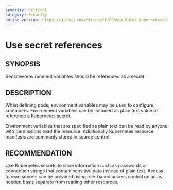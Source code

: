 ```yaml
---
severity: Critical
category: Security
online version: https://github.com/Microsoft/PSRule.Rules.Kubernetes/blob/master/docs/rules/en/Kubernetes.Pod.Secrets.md
---
```


# Use secret references

## SYNOPSIS

Sensitive environment variables should be referenced as a secret.

## DESCRIPTION

When defining pods, environment variables may be used to configure containers.
Environment variables can be included as plain text value or reference a Kubernetes secret.

Environment variables that are specified as plain text can be read by anyone with permissions read the resource.
Additionally Kubernetes resource manifests are commonly stored in source control.

## RECOMMENDATION

Use Kubernetes secrets to store information such as passwords or connection strings that contain sensitive data instead of plain text.
Access to read secrets can be provided using role-based access control on an as needed basis separate from reading other resources.
